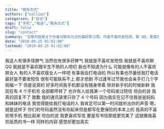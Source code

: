 ```yaml
---
title: "联系方式"
authors: ["eallion"]
categories: ["日志"]
tags: ["手机","电话","联系方式"]
draft: false
slug: "contact"
summary: "文章内容是关于作者对联系方式的偏好和习惯。作者不喜欢发短信、聊 QQ，更喜欢打电话或写信来沟通。他有四个手机号码，但都呼转了，并且只存了父母和妹妹的号码在通讯录里。他觉得能给他打电话的人，他肯定可以听出声音并识别身份。最后提到了《盗梦空间》电影和爸爸生日快乐表情图片预览等其他话题。"
date: "2010-09-25 01:02:08"
lastmod: "2010-09-25 01:02:08"
---
```


我这人有很多怪脾气
当然也有很多好脾气
我就是不喜欢发短信
我就是不喜欢聊 QQ
我就是不喜欢跟半生不熟的人唠叨
我也不知道为什么
可能就像有的人不喜欢胖女人
有的人不喜欢瘦女人一样吧
有事我会打电话的
所以有事也尽量给我打电话
最好是不要发短信
很有可能联系不上
那才悲剧
不过逢年过节我也会亲手打几个字祝福一下
但是说真的
好多时间我手机都没有随身带着
除非新手机的时候新鲜
我现在有 4 个手机号
全部都呼转了
也许有人给我某一个号码发过短信
坦白的说
我真的回复不了
致歉
我的通讯录里只存了 4 个号码
因为我实在记不住我爸爸妈妈和妹妹的电话
我觉得能给我打电话的人
我肯定可以第一时间就听出你的声音
嗯，就是这样子
你们的号码虽然没有存起来但是都写在更保险的本本上的
我真的不喜欢用手机
相比起来
坦白的说
我更喜欢写信
要是写书信那就更完美了
这就像我喜欢纸质的书一样
同样的内容
感觉却更加真实
